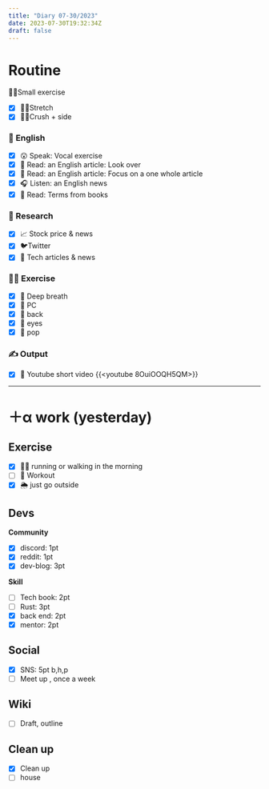 ```yaml
---
title: "Diary 07-30/2023"  
date: 2023-07-30T19:32:34Z
draft: false
---
```


# Routine

🧘‍♀️Small exercise

- [x]  🤸‍♂️Stretch
- [x]  🧎‍♀️Crush + side

### 🏴󠁧󠁢󠁥󠁮󠁧󠁿 English

- [x]  😮 Speak: Vocal exercise
- [x]  📖 Read: an English article: Look over
- [x]  📖 Read: an English article: Focus on a one whole article
- [x]  🎧 Listen:  an English news
- [x]  📖 Read: Terms from books

### 👀 Research

- [x]  📈 Stock price & news
- [x]  🐦Twitter
- [x]  👾 Tech articles & news

### 🧘‍♀️ Exercise

- [x]  🧘 Deep breath
- [x]  🧘 PC
- [x]  🙆 back
- [x]  🧐 eyes
- [x]  🕺 pop

### ✍️ Output

- [x]  🎥 Youtube short video {{<youtube 8OuiOOQH5QM>}}

---

# ＋α work (yesterday)

## Exercise

- [x]  🏃‍♀️ running or walking in the morning
- [ ]  💪 Workout
- [x]  🌦 just go outside

## Devs

**Community**

- [x]  discord: 1pt
- [x]  reddit: 1pt
- [x]  dev-blog: 3pt

**Skill**

- [ ]  Tech book: 2pt
- [ ]  Rust: 3pt
- [x]  back end: 2pt
- [x]  mentor: 2pt

## Social

- [x]  SNS: 5pt b,h,p
- [ ]  Meet up , once a week

## Wiki

- [ ]  Draft, outline

## Clean up

- [x]  Clean up
- [ ]  house